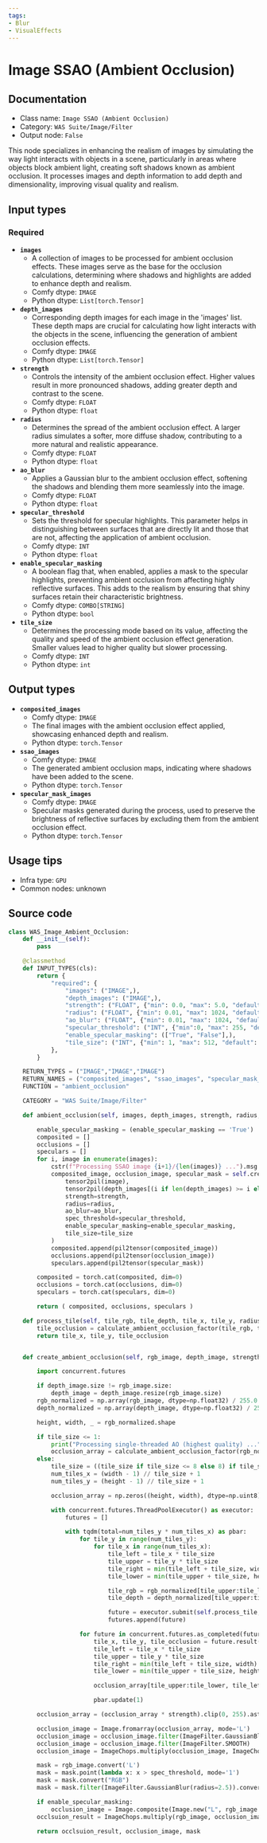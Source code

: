 ```yaml
---
tags:
- Blur
- VisualEffects
---
```


# Image SSAO (Ambient Occlusion)
## Documentation
- Class name: `Image SSAO (Ambient Occlusion)`
- Category: `WAS Suite/Image/Filter`
- Output node: `False`

This node specializes in enhancing the realism of images by simulating the way light interacts with objects in a scene, particularly in areas where objects block ambient light, creating soft shadows known as ambient occlusion. It processes images and depth information to add depth and dimensionality, improving visual quality and realism.
## Input types
### Required
- **`images`**
    - A collection of images to be processed for ambient occlusion effects. These images serve as the base for the occlusion calculations, determining where shadows and highlights are added to enhance depth and realism.
    - Comfy dtype: `IMAGE`
    - Python dtype: `List[torch.Tensor]`
- **`depth_images`**
    - Corresponding depth images for each image in the 'images' list. These depth maps are crucial for calculating how light interacts with the objects in the scene, influencing the generation of ambient occlusion effects.
    - Comfy dtype: `IMAGE`
    - Python dtype: `List[torch.Tensor]`
- **`strength`**
    - Controls the intensity of the ambient occlusion effect. Higher values result in more pronounced shadows, adding greater depth and contrast to the scene.
    - Comfy dtype: `FLOAT`
    - Python dtype: `float`
- **`radius`**
    - Determines the spread of the ambient occlusion effect. A larger radius simulates a softer, more diffuse shadow, contributing to a more natural and realistic appearance.
    - Comfy dtype: `FLOAT`
    - Python dtype: `float`
- **`ao_blur`**
    - Applies a Gaussian blur to the ambient occlusion effect, softening the shadows and blending them more seamlessly into the image.
    - Comfy dtype: `FLOAT`
    - Python dtype: `float`
- **`specular_threshold`**
    - Sets the threshold for specular highlights. This parameter helps in distinguishing between surfaces that are directly lit and those that are not, affecting the application of ambient occlusion.
    - Comfy dtype: `INT`
    - Python dtype: `float`
- **`enable_specular_masking`**
    - A boolean flag that, when enabled, applies a mask to the specular highlights, preventing ambient occlusion from affecting highly reflective surfaces. This adds to the realism by ensuring that shiny surfaces retain their characteristic brightness.
    - Comfy dtype: `COMBO[STRING]`
    - Python dtype: `bool`
- **`tile_size`**
    - Determines the processing mode based on its value, affecting the quality and speed of the ambient occlusion effect generation. Smaller values lead to higher quality but slower processing.
    - Comfy dtype: `INT`
    - Python dtype: `int`
## Output types
- **`composited_images`**
    - Comfy dtype: `IMAGE`
    - The final images with the ambient occlusion effect applied, showcasing enhanced depth and realism.
    - Python dtype: `torch.Tensor`
- **`ssao_images`**
    - Comfy dtype: `IMAGE`
    - The generated ambient occlusion maps, indicating where shadows have been added to the scene.
    - Python dtype: `torch.Tensor`
- **`specular_mask_images`**
    - Comfy dtype: `IMAGE`
    - Specular masks generated during the process, used to preserve the brightness of reflective surfaces by excluding them from the ambient occlusion effect.
    - Python dtype: `torch.Tensor`
## Usage tips
- Infra type: `GPU`
- Common nodes: unknown


## Source code
```python
class WAS_Image_Ambient_Occlusion:
    def __init__(self):
        pass

    @classmethod
    def INPUT_TYPES(cls):
        return {
            "required": {
                "images": ("IMAGE",),
                "depth_images": ("IMAGE",),
                "strength": ("FLOAT", {"min": 0.0, "max": 5.0, "default": 1.0, "step": 0.01}),
                "radius": ("FLOAT", {"min": 0.01, "max": 1024, "default": 30, "step": 0.01}),
                "ao_blur": ("FLOAT", {"min": 0.01, "max": 1024, "default": 2.5, "step": 0.01}),
                "specular_threshold": ("INT", {"min":0, "max": 255, "default": 25, "step": 1}),
                "enable_specular_masking": (["True", "False"],),
                "tile_size": ("INT", {"min": 1, "max": 512, "default": 1, "step": 1}),
            },
        }

    RETURN_TYPES = ("IMAGE","IMAGE","IMAGE")
    RETURN_NAMES = ("composited_images", "ssao_images", "specular_mask_images")
    FUNCTION = "ambient_occlusion"

    CATEGORY = "WAS Suite/Image/Filter"

    def ambient_occlusion(self, images, depth_images, strength, radius, ao_blur, specular_threshold, enable_specular_masking, tile_size):

        enable_specular_masking = (enable_specular_masking == 'True')
        composited = []
        occlusions = []
        speculars = []
        for i, image in enumerate(images):
            cstr(f"Processing SSAO image {i+1}/{len(images)} ...").msg.print()
            composited_image, occlusion_image, specular_mask = self.create_ambient_occlusion(
                tensor2pil(image),
                tensor2pil(depth_images[(i if len(depth_images) >= i else -1)]),
                strength=strength,
                radius=radius,
                ao_blur=ao_blur,
                spec_threshold=specular_threshold,
                enable_specular_masking=enable_specular_masking,
                tile_size=tile_size
            )
            composited.append(pil2tensor(composited_image))
            occlusions.append(pil2tensor(occlusion_image))
            speculars.append(pil2tensor(specular_mask))

        composited = torch.cat(composited, dim=0)
        occlusions = torch.cat(occlusions, dim=0)
        speculars = torch.cat(speculars, dim=0)

        return ( composited, occlusions, speculars )

    def process_tile(self, tile_rgb, tile_depth, tile_x, tile_y, radius):
        tile_occlusion = calculate_ambient_occlusion_factor(tile_rgb, tile_depth, tile_rgb.shape[0], tile_rgb.shape[1], radius)
        return tile_x, tile_y, tile_occlusion


    def create_ambient_occlusion(self, rgb_image, depth_image, strength=1.0, radius=30, ao_blur=5, spec_threshold=200, enable_specular_masking=False, tile_size=1):

        import concurrent.futures

        if depth_image.size != rgb_image.size:
            depth_image = depth_image.resize(rgb_image.size)
        rgb_normalized = np.array(rgb_image, dtype=np.float32) / 255.0
        depth_normalized = np.array(depth_image, dtype=np.float32) / 255.0

        height, width, _ = rgb_normalized.shape

        if tile_size <= 1:
            print("Processing single-threaded AO (highest quality) ...")
            occlusion_array = calculate_ambient_occlusion_factor(rgb_normalized, depth_normalized, height, width, radius)
        else:
            tile_size = ((tile_size if tile_size <= 8 else 8) if tile_size > 1 else 1)
            num_tiles_x = (width - 1) // tile_size + 1
            num_tiles_y = (height - 1) // tile_size + 1

            occlusion_array = np.zeros((height, width), dtype=np.uint8)

            with concurrent.futures.ThreadPoolExecutor() as executor:
                futures = []

                with tqdm(total=num_tiles_y * num_tiles_x) as pbar:
                    for tile_y in range(num_tiles_y):
                        for tile_x in range(num_tiles_x):
                            tile_left = tile_x * tile_size
                            tile_upper = tile_y * tile_size
                            tile_right = min(tile_left + tile_size, width)
                            tile_lower = min(tile_upper + tile_size, height)

                            tile_rgb = rgb_normalized[tile_upper:tile_lower, tile_left:tile_right]
                            tile_depth = depth_normalized[tile_upper:tile_lower, tile_left:tile_right]

                            future = executor.submit(self.process_tile, tile_rgb, tile_depth, tile_x, tile_y, radius)
                            futures.append(future)

                    for future in concurrent.futures.as_completed(futures):
                        tile_x, tile_y, tile_occlusion = future.result()
                        tile_left = tile_x * tile_size
                        tile_upper = tile_y * tile_size
                        tile_right = min(tile_left + tile_size, width)
                        tile_lower = min(tile_upper + tile_size, height)

                        occlusion_array[tile_upper:tile_lower, tile_left:tile_right] = tile_occlusion

                        pbar.update(1)

        occlusion_array = (occlusion_array * strength).clip(0, 255).astype(np.uint8)

        occlusion_image = Image.fromarray(occlusion_array, mode='L')
        occlusion_image = occlusion_image.filter(ImageFilter.GaussianBlur(radius=ao_blur))
        occlusion_image = occlusion_image.filter(ImageFilter.SMOOTH)
        occlusion_image = ImageChops.multiply(occlusion_image, ImageChops.multiply(occlusion_image, occlusion_image))

        mask = rgb_image.convert('L')
        mask = mask.point(lambda x: x > spec_threshold, mode='1')
        mask = mask.convert("RGB")
        mask = mask.filter(ImageFilter.GaussianBlur(radius=2.5)).convert("L")

        if enable_specular_masking:
            occlusion_image = Image.composite(Image.new("L", rgb_image.size, 255), occlusion_image, mask)
        occlsuion_result = ImageChops.multiply(rgb_image, occlusion_image.convert("RGB"))

        return occlsuion_result, occlusion_image, mask

```
